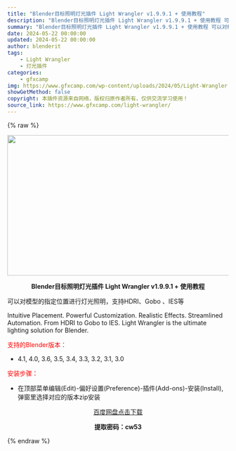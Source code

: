 ```yaml
---
title: "Blender目标照明灯光插件 Light Wrangler v1.9.9.1 + 使用教程"
description: "Blender目标照明灯光插件 Light Wrangler v1.9.9.1 + 使用教程 可以对模型的指定位置进行灯光照明，支持HDRI、Gobo 、IES等 Intuitive Placemen..."
summary: "Blender目标照明灯光插件 Light Wrangler v1.9.9.1 + 使用教程 可以对模型的指定位置进行灯光照明，支持HDRI、Gobo 、IES等 Intuitive Placemen..."
date: 2024-05-22 00:00:00
updated: 2024-05-22 00:00:00
author: blenderit
tags: 
    - Light Wrangler
    - 灯光插件
categories:
    - gfxcamp
img: https://www.gfxcamp.com/wp-content/uploads/2024/05/Light-Wrangler.jpg
showGetMethod: false
copyright: 本插件资源来自网络，版权归原作者所有，仅供交流学习使用！
source_link: https://www.gfxcamp.com/light-wrangler/
---
```


{% raw %}
<div><p><img decoding="async" class="aligncenter size-full wp-image-121490" src="https://www.gfxcamp.com/wp-content/uploads/2024/05/Light-Wrangler.jpg" data-src="https://www.gfxcamp.com/wp-content/uploads/2024/05/Light-Wrangler.jpg" alt="" width="640" height="320" data-srcset="https://www.gfxcamp.com/wp-content/uploads/2024/05/Light-Wrangler.jpg 640w, https://www.gfxcamp.com/wp-content/uploads/2024/05/Light-Wrangler-150x75.jpg 150w" data-sizes="(max-width: 640px) 100vw, 640px"></p><p style="text-align: center;"><strong>Blender目标照明灯光插件 Light Wrangler v1.9.9.1 + 使用教程</strong></p><p>可以对模型的指定位置进行灯光照明，支持HDRI、Gobo 、IES等</p><p>Intuitive Placement. Powerful Customization. Realistic Effects. Streamlined Automation. From HDRI to Gobo to IES. Light Wrangler is the ultimate lighting solution for Blender.</p><p style="text-align: left;"><span style="color: #ff0000;">支持的Blender版本：</span></p><ul>
<li style="text-align: left;">4.1, 4.0, 3.6, 3.5, 3.4, 3.3, 3.2, 3.1, 3.0</li>
</ul><p><span style="color: #ff0000;">安装步骤：</span></p><ul>
<li>在顶部菜单编辑(Edit)-偏好设置(Preference)-插件(Add-ons)-安装(Install),弹窗里选择对应的版本zip安装</li>
</ul><p style="text-align: center;"><a class="maxbutton-3 maxbutton maxbutton-baidu" target="_blank" rel="noopener" href="https://pan.baidu.com/s/1dcFln6DNxEIL4rZdb4nelw?pwd=cw53"><span class="mb-text">百度网盘点击下载</span></a></p><p style="text-align: center;"><strong>提取密码：cw53</strong></p></div>
<div style="display: none">gfxcamp</div>
{% endraw %}